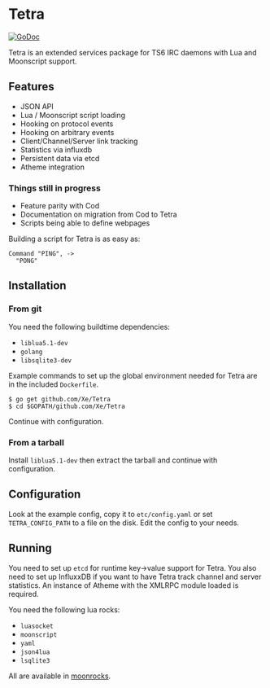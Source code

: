 # Tetra

[![GoDoc](https://godoc.org/github.com/Xe/Tetra?status.svg)](https://godoc.org/github.com/Xe/Tetra)

Tetra is an extended services package for TS6 IRC daemons with Lua and 
Moonscript support.

## Features

- JSON API
- Lua / Moonscript script loading
- Hooking on protocol events
- Hooking on arbitrary events
- Client/Channel/Server link tracking
- Statistics via influxdb
- Persistent data via etcd
- Atheme integration

### Things still in progress

- Feature parity with Cod
- Documentation on migration from Cod to Tetra
- Scripts being able to define webpages

Building a script for Tetra is as easy as:

```moonscript
Command "PING", ->
  "PONG"
```

## Installation

### From git

You need the following buildtime dependencies:

- `liblua5.1-dev`
- `golang`
- `libsqlite3-dev`

Example commands to set up the global environment needed for Tetra are in the 
included `Dockerfile`.

```console
$ go get github.com/Xe/Tetra
$ cd $GOPATH/github.com/Xe/Tetra
```

Continue with configuration.

### From a tarball

Install `liblua5.1-dev` then extract the tarball and continue with
configuration.

## Configuration

Look at the example config, copy it to `etc/config.yaml` or set
`TETRA_CONFIG_PATH` to a file on the disk. Edit the config to your needs.

## Running

You need to set up `etcd` for runtime key->value support for Tetra. You also 
need to set up InfluxxDB if you want to have Tetra track channel and server 
statistics. An instance of Atheme with the XMLRPC module loaded is required.

You need the following lua rocks:

- `luasocket`
- `moonscript`
- `yaml`
- `json4lua`
- `lsqlite3`

All are available in [moonrocks](http://rocks.moonscript.org).
